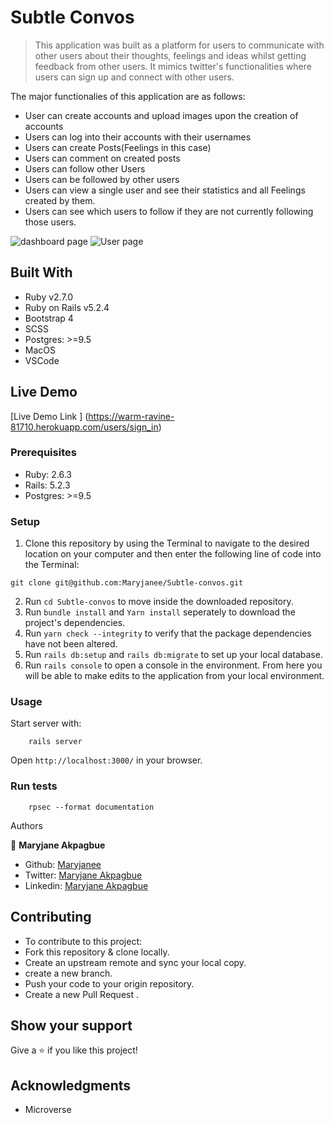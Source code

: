 # Subtle Convos  

> This application was built as a platform for users to communicate with other users about their thoughts, feelings and ideas whilst getting feedback from other users.
It mimics twitter's functionalities where users can sign up and connect with other users.

The major functionalies of this application are as follows:

- User can create accounts and upload images upon the creation of accounts
- Users can log into their accounts with their usernames
- Users can create Posts(Feelings in this case)
- Users can comment on created posts
- Users can follow other Users
- Users can be followed by other users
- Users can view a single user and see their statistics and all Feelings created by them.
- Users can see which users to follow if they are not currently following those users.



![dashboard page](dashboard-page.png)
![User page](user-profile.png)

## Built With

- Ruby v2.7.0
- Ruby on Rails v5.2.4
- Bootstrap 4
- SCSS
- Postgres: >=9.5
- MacOS
- VSCode


## Live Demo

[Live Demo Link ] (https://warm-ravine-81710.herokuapp.com/users/sign_in)

### Prerequisites

- Ruby: 2.6.3
- Rails: 5.2.3
- Postgres: >=9.5


### Setup

1. Clone this repository by using the Terminal to navigate to the desired location on your computer and then enter the following line of code into the Terminal:
```
git clone git@github.com:Maryjanee/Subtle-convos.git
```
2. Run `cd Subtle-convos` to move inside the downloaded repository.
3. Run `bundle install` and `Yarn install` seperately to download the project's dependencies.
4. Run `yarn check --integrity` to verify that the package dependencies have not been altered.
4. Run `rails db:setup` and `rails db:migrate` to set up your local database.
5. Run `rails console` to open a console in the environment. From here you will be able to make edits to the application from your local environment.


### Usage

Start server with:

```
    rails server
```

Open `http://localhost:3000/` in your browser.

### Run tests

```
    rpsec --format documentation
```


 Authors

👤 **Maryjane Akpagbue**

- Github: [Maryjanee](https://github.com/Maryjanee)
- Twitter: [Maryjane Akpagbue](https://twitter.com/alfredmaryjane)
- Linkedin: [Maryjane Akpagbue](https://www.linkedin.com/in/maryjane-akpagbue)


## Contributing

- To contribute to this project:
- Fork this repository & clone locally.
- Create an upstream remote and sync your local copy.
- create a new branch.
- Push your code to your origin repository.
- Create a new Pull Request .


## Show your support

Give a ⭐️ if you like this project!

## Acknowledgments

- Microverse